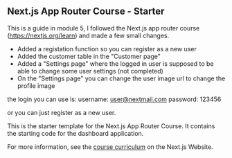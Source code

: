 ## Next.js App Router Course - Starter

This is a guide in module 5, I followed the Next.js app router course (https://nextjs.org/learn) and made a few small changes.
- Added a registation function so you can register as a new user
- Added the customer table in the "Customer page"
- Added a "Settings page" where the logged in user is supposed to be able to change some user settings (not completed)
- On the "Settings page" you can change the user image url to change the profile image

the login you can use is:
username: user@nextmail.com
password: 123456

or you can just register as a new user.



This is the starter template for the Next.js App Router Course. It contains the starting code for the dashboard application.

For more information, see the [course curriculum](https://nextjs.org/learn) on the Next.js Website.
